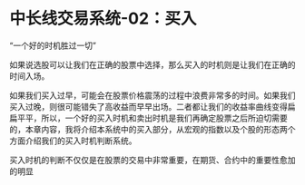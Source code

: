 # 中长线交易系统-02：买入

“一个好的时机胜过一切”

如果说选股可以让我们在正确的股票中选择，那么买入的时机则是让我们在正确的时间入场。

如果我们买入过早，可能会在股票价格震荡的过程中浪费非常多的时间。如果我们买入过晚，则很可能错失了高收益而早早出场。二者都让我们的收益率曲线变得扁扁平平，所以，一个好的买入时机和卖出时机是我们再确定股票之后所迫切需要的，本章内容，我将介绍本系统中的买入部分，从宏观的指数以及个股的形态两个方面介绍我们的买入时机判断系统。

买入时机的判断不仅仅是在股票的交易中非常重要，在期货、合约中的重要性愈加的明显

